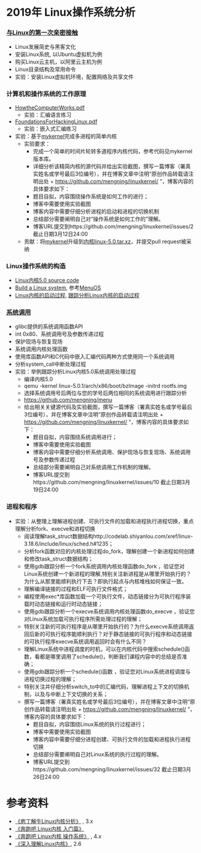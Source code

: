 # 2019年 Linux操作系统分析

### [与Linux的第一次亲密接触](https://github.com/mengning/linuxkernel/raw/master/1与Linux的第一次亲密接触.pdf)

* Linux发展简史与黑客文化 
* 安装Linux系统, 以Ubuntu虚拟机为例
* 购买Linux云主机，以阿里云主机为例
* Linux目录结构及常用命令
* 实验：安装Linux虚拟机环境，配置网络及共享文件

### 计算机和操作系统的工作原理

* [HowtheComputerWorks.pdf](https://github.com/mengning/linuxkernel/raw/master/HowtheComputerWorks.pdf)
   * 实验：汇编语言练习
* [FoundationsForHackingLinux.pdf](https://github.com/mengning/linuxkernel/raw/master/FoundationsForHackingLinux.pdf)
   * 实验：嵌入式汇编练习
* 实验：基于[mykernel](https://github.com/mengning/mykernel)完成多进程的简单内核
   * 实验要求：
       * 完成一个简单的时间片轮转多道程序内核代码，参考代码见mykernel版本库。
       * 详细分析该精简内核的源代码并给出实验截图，撰写一篇博客（署真实姓名或学号最后3位编号），并在博客文章中注明“原创作品转载请注明出处 + https://github.com/mengning/linuxkernel/ ”，博客内容的具体要求如下：
       * 题目自拟，内容围绕操作系统是如何工作的进行；
       * 博客中需要使用实验截图
       * 博客内容中需要仔细分析进程的启动和进程的切换机制
       * 总结部分需要阐明自己对“操作系统是如何工作的”理解。
       * 博客URL提交到https://github.com/mengning/linuxkernel/issues/2 截止日期3月12日24:00
   * 贡献：将[mykernel](https://github.com/mengning/mykernel)升级到[内核linux-5.0.tar.xz](https://cdn.kernel.org/pub/linux/kernel/v5.x/linux-5.0.tar.xz)，并提交pull request被采纳

### Linux操作系统的构造

* [Linux内核5.0 source code](https://github.com/mengning/linux/tree/v5.0)
* [Build a Linux system](https://github.com/mengning/linuxkernel/raw/master/BuildAndRunLinuxSystem.pdf), 参考[MenuOS](https://www.shiyanlou.com/courses/195)
* [Linux内核的启动过程](https://github.com/mengning/linux/blob/v5.0/init/main.c#L537), [跟踪分析Linux内核的启动过程](https://www.shiyanlou.com/courses/195/labs/725/document)

### [系统调用](https://github.com/mengning/linuxkernel/raw/master/SystemCall.pdf)

* glibc提供的系统调用函数API
* int 0x80、系统调用号及参数传递过程
* 保护现场与恢复现场
* 系统调用内核处理函数
* 使用库函数API和C代码中嵌入汇编代码两种方式使用同一个系统调用
* 分析system_call中断处理过程
* 实验：举例跟踪分析Linux内核5.0系统调用处理过程
   * 编译内核5.0
   * qemu -kernel linux-5.0.1/arch/x86/boot/bzImage -initrd rootfs.img
   * 选择系统调用号后两位与您的学号后两位相同的系统调用进行跟踪分析
   * https://github.com/mengning/menu
   * 给出相关关键源代码及实验截图，撰写一篇博客（署真实姓名或学号最后3位编号），并在博客文章中注明“原创作品转载请注明出处 + https://github.com/mengning/linuxkernel/ ”，博客内容的具体要求如下：
       * 题目自拟，内容围绕系统调用进行；
       * 博客中需要使用实验截图
       * 博客内容中需要仔细分析系统调用、保护现场与恢复现场、系统调用号及参数传递过程
       * 总结部分需要阐明自己对系统调用工作机制的理解。
       * 博客URL提交到https://github.com/mengning/linuxkernel/issues/10 截止日期3月19日24:00

### 进程和程序

* 实验：从整理上理解进程创建、可执行文件的加载和进程执行进程切换，重点理解分析fork、execve和进程切换
   * 阅读理解task_struct数据结构http://codelab.shiyanlou.com/xref/linux-3.18.6/include/linux/sched.h#1235；
   * 分析fork函数对应的内核处理过程do_fork，理解创建一个新进程如何创建和修改task_struct数据结构；
   * 使用gdb跟踪分析一个fork系统调用内核处理函数do_fork ，验证您对Linux系统创建一个新进程的理解,特别关注新进程是从哪里开始执行的？为什么从那里能顺利执行下去？即执行起点与内核堆栈如何保证一致。
   * 理解编译链接的过程和ELF可执行文件格式；
   * 编程使用exec*库函数加载一个可执行文件，动态链接分为可执行程序装载时动态链接和运行时动态链接；
   * 使用gdb跟踪分析一个execve系统调用内核处理函数do_execve ，验证您对Linux系统加载可执行程序所需处理过程的理解；
   * 特别关注新的可执行程序是从哪里开始执行的？为什么execve系统调用返回后新的可执行程序能顺利执行？对于静态链接的可执行程序和动态链接的可执行程序execve系统调用返回时会有什么不同？
   * 理解Linux系统中进程调度的时机，可以在内核代码中搜索schedule()函数，看都是哪里调用了schedule()，判断我们课程内容中的总结是否准确；
   * 使用gdb跟踪分析一个schedule()函数 ，验证您对Linux系统进程调度与进程切换过程的理解；
   * 特别关注并仔细分析switch_to中的汇编代码，理解进程上下文的切换机制，以及与中断上下文切换的关系；
   * 撰写一篇博客（署真实姓名或学号最后3位编号），并在博客文章中注明“原创作品转载请注明出处 + https://github.com/mengning/linuxkernel/ ”，博客内容的具体要求如下：
       * 题目自拟，内容围绕Linux系统的执行过程进行；
       * 博客中需要使用实验截图
       * 博客内容中需要仔细分进程创建、可执行文件的加载和进程执行进程切换
       * 总结部分需要阐明自己对Linux系统的执行过程的理解。
       * 博客URL提交到https://github.com/mengning/linuxkernel/issues/32 截止日期3月26日24:00

# 参考资料

* [《庖丁解牛Linux内核分析》](https://j.youzan.com/fky7z9) , 3.x
* [《奔跑吧 Linux内核 入门篇》](https://j.youzan.com/XXI7z9)
* [《奔跑吧 Linux内核 操作系统》](https://j.youzan.com/Ri67z9) , 4.x
* [《深入理解Linux内核》](https://book.douban.com/subject/2287506/), 2.6
